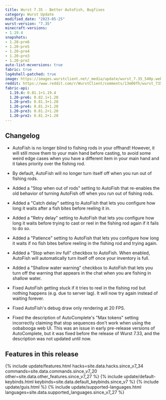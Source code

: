 ```yaml
---
title: Wurst 7.35 - Better AutoFish, Bugfixes
category: Wurst Update
modified_date: "2023-05-25"
wurst-version: "7.35"
minecraft-versions:
- 1.19.4
snapshots:
- 1.20-pre6
- 1.20-pre5
- 1.20-pre4
- 1.20-pre3
- 1.20-pre2
auto-list-mcversions: true
fabric: true
log4shell-patched: true
image: https://images.wurstclient.net/_media/update/wurst_7.35_540p.webp
reddit: https://www.reddit.com/r/WurstClient/comments/13m00fh/wurst_735_better_autofish_bugfixes_minecraft/
fabric-api:
  1.19.4: 0.81.1+1.19.4
  1.20-pre6: 0.82.1+1.20
  1.20-pre5: 0.81.3+1.20
  1.20-pre4: 0.81.2+1.20
  1.20-pre3: 0.81.2+1.20
  1.20-pre2: 0.81.2+1.20
---
```

## Changelog

- AutoFish is no longer blind to fishing rods in your offhand! However, it will still move them to your main hand before casting, to avoid some weird edge cases when you have a different item in your main hand and it takes priority over the fishing rod.

- By default, AutoFish will no longer turn itself off when you run out of fishing rods.

- Added a "Stop when out of rods" setting to AutoFish that re-enables the old behavior of turning AutoFish off when you run out of fishing rods.

- Added a "Catch delay" setting to AutoFish that lets you configure how long it waits after a fish bites before reeling it in.

- Added a "Retry delay" setting to AutoFish that lets you configure how long it waits before trying to cast or reel in the fishing rod again if it fails to do so.

- Added a "Patience" setting to AutoFish that lets you configure how long it waits if no fish bites before reeling in the fishing rod and trying again.

- Added a "Stop when inv full" checkbox to AutoFish. When enabled, AutoFish will automatically turn itself off once your inventory is full.

- Added a "Shallow water warning" checkbox to AutoFish that lets you turn off the warning that appears in the chat when you are fishing in shallow water.

- Fixed AutoFish getting stuck if it tries to reel in the fishing rod but nothing happens (e.g. due to server lag). It will now try again instead of waiting forever.

- Fixed AutoFish's debug draw only rendering at 20 FPS.

- Fixed the description of AutoComplete's "Max tokens" setting incorrectly claiming that stop sequences don't work when using the oobabooga web UI. This was an issue in early pre-release versions of AutoComplete, but it was fixed before the release of Wurst 7.33, and the description was not updated until now.

## Features in this release

{% include update/features.html hacks=site.data.hacks.since_v7_34 commands=site.data.commands.since_v7_20 other=site.data.other_features.since_v7_27 %}
{% include update/default-keybinds.html keybinds=site.data.default_keybinds.since_v7 %}
{% include update/guis.html %}
{% include update/supported-languages.html languages=site.data.supported_languages.since_v7_27 %}
